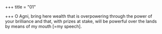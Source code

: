 +++
title = "01"

+++
O Agni, bring here wealth that is overpowering through the power of  your brilliance
and that, with prizes at stake, will be powerful over the lands by means  of my mouth [=my speech].